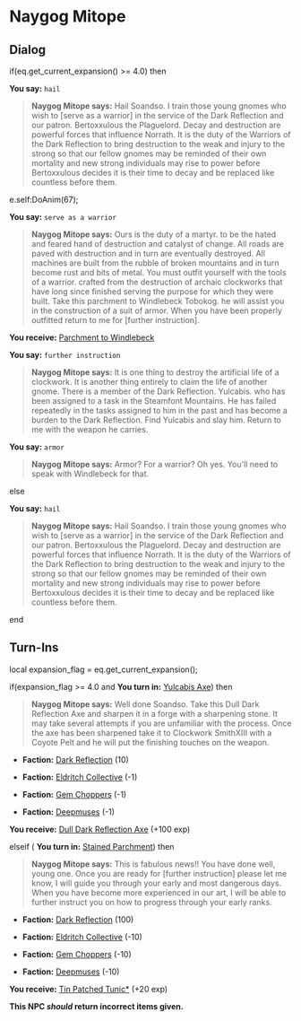 # Naygog Mitope


## Dialog

if(eq.get_current_expansion() >= 4.0) then


**You say:** `hail`




>**Naygog Mitope says:** Hail Soandso. I train those young gnomes who wish to [serve as a warrior] in the service of the Dark Reflection and our patron. Bertoxxulous the Plaguelord. Decay and destruction are powerful forces that influence Norrath. It is the duty of the Warriors of the Dark Reflection to bring destruction to the weak and injury to the strong so that our fellow gnomes may be reminded of their own mortality and new strong individuals may rise to power before Bertoxxulous decides it is their time to decay and be replaced like countless before them.



e.self:DoAnim(67);


**You say:** `serve as a warrior`




>**Naygog Mitope says:** Ours is the duty of a martyr. to be the hated and feared hand of destruction and catalyst of change. All roads are paved with destruction and in turn are eventually destroyed. All machines are built from the rubble of broken mountains and in turn become rust and bits of metal. You must outfit yourself with the tools of a warrior. crafted from the destruction of archaic clockworks that have long since finished serving the purpose for which they were built. Take this parchment to Windlebeck Tobokog. he will assist you in the construction of a suit of armor. When you have been properly outfitted return to me for [further instruction].



**You receive:**  [Parchment to Windlebeck](/item/10986)


**You say:** `further instruction`




>**Naygog Mitope says:** It is one thing to destroy the artificial life of a clockwork. It is another thing entirely to claim the life of another gnome. There is a member of the Dark Reflection. Yulcabis. who has been assigned to a task in the Steamfont Mountains. He has failed repeatedly in the tasks assigned to him in the past and has become a burden to the Dark Reflection. Find Yulcabis and slay him. Return to me with the weapon he carries.


**You say:** `armor`




>**Naygog Mitope says:** Armor? For a warrior? Oh yes. You'll need to speak with Windlebeck for that.


else


**You say:** `hail`




>**Naygog Mitope says:** Hail Soandso. I train those young gnomes who wish to [serve as a warrior] in the service of the Dark Reflection and our patron. Bertoxxulous the Plaguelord. Decay and destruction are powerful forces that influence Norrath. It is the duty of the Warriors of the Dark Reflection to bring destruction to the weak and injury to the strong so that our fellow gnomes may be reminded of their own mortality and new strong individuals may rise to power before Bertoxxulous decides it is their time to decay and be replaced like countless before them.

end

## Turn-Ins

local expansion_flag = eq.get_current_expansion();



if(expansion_flag >= 4.0 and  **You turn in:** [Yulcabis Axe](/item/10990)) then 


>**Naygog Mitope says:** Well done Soandso. Take this Dull Dark Reflection Axe and sharpen it in a forge with a sharpening stone. It may take several attempts if you are unfamiliar with the process. Once the axe has been sharpened take it to Clockwork SmithXIII with a Coyote Pelt and he will put the finishing touches on the weapon.


* __Faction:__ [Dark Reflection](/faction/238) (10)



* __Faction:__ [Eldritch Collective](/faction/245) (-1)



* __Faction:__ [Gem Choppers](/faction/255) (-1)


* __Faction:__ [Deepmuses](/faction/240) (-1)



 **You receive:**  [Dull Dark Reflection Axe](/item/10995) (+100 exp)


elseif ( **You turn in:** [Stained Parchment](/item/18759)) then 


>**Naygog Mitope says:** This is fabulous news!!  You have done well, young one. Once you are ready for [further instruction] please let me know, I will guide you through your early and most dangerous days. When you have become more experienced in our art, I will be able to further instruct you on how to progress through your early ranks.


* __Faction:__ [Dark Reflection](/faction/238) (100)



* __Faction:__ [Eldritch Collective](/faction/245) (-10)



* __Faction:__ [Gem Choppers](/faction/255) (-10)


* __Faction:__ [Deepmuses](/faction/240) (-10)



 **You receive:**  [Tin Patched Tunic*](/item/13518) (+20 exp)


**This NPC *should* return incorrect items given.**
